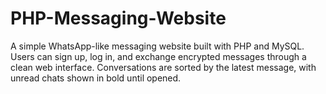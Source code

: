 # PHP-Messaging-Website
A simple WhatsApp-like messaging website built with PHP and MySQL. Users can sign up, log in, and exchange encrypted messages through a clean web interface. Conversations are sorted by the latest message, with unread chats shown in bold until opened.
